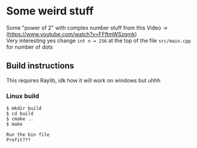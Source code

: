 # Some weird stuff
Some "power of 2" with complex number stuff from this Video -> (https://www.youtube.com/watch?v=FFftmWSzgmk)  
Very interesting yes change `int n = 256` at the top of the file `src/main.cpp` for number of dots  
## Build instructions
This requires Raylib, idk how it will work on windows but uhhh  
### Linux build
```
$ mkdir build
$ cd build
$ cmake ..
$ make

Run the bin file
Profit???
```
